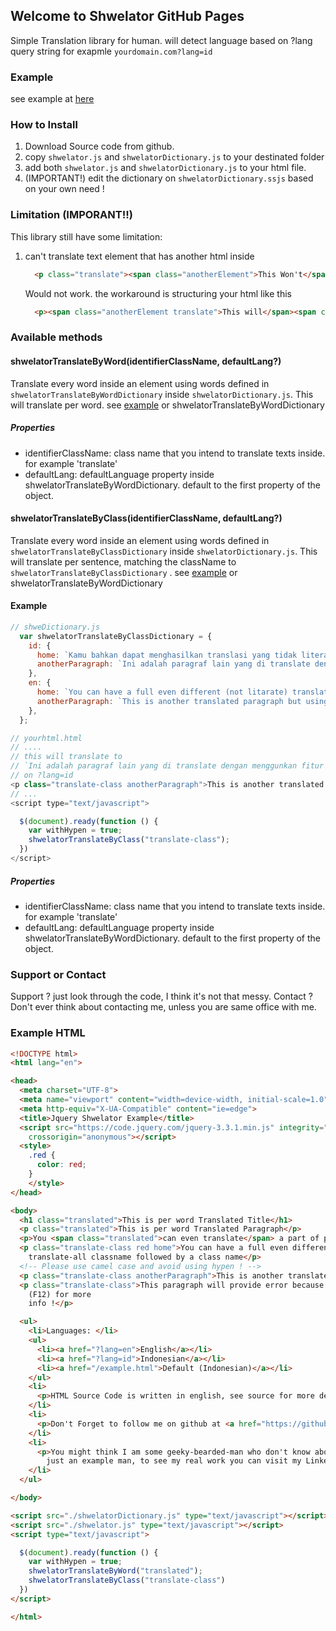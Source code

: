 ## Welcome to Shwelator GitHub Pages

Simple Translation library for human.
will detect language based on ?lang query string
for exapmle `yourdomain.com?lang=id`

### Example

see example at [here](/example.html)

### How to Install

1.  Download Source code from github.
2.  copy `shwelator.js` and `shwelatorDictionary.js` to your destinated folder
3.  add both `shwelator.js` and `shwelatorDictionary.js` to your html file.
4.  (IMPORTANT!) edit the dictionary on `shwelatorDictionary.ssjs` based on your own need !

### Limitation (IMPORANT!!)

This library still have some limitation:

1. can't translate text element that has another html inside


    ```html
      <p class="translate"><span class="anotherElement">This Won't</span> Translate</p>
    ```
    Would not work. the workaround is structuring your html like this
    ```html
      <p><span class="anotherElement translate">This will</span><span class="translate"> Translate</span></p>
    ```

### Available methods

#### shwelatorTranslateByWord(identifierClassName, defaultLang?)

Translate every word inside an element using words defined in `shwelatorTranslateByWordDictionary` inside `shwelatorDictionary.js`. This will translate per word. see [example](/example.html) or shwelatorTranslateByWordDictionary

##### Properties

- identifierClassName: class name that you intend to translate texts inside. for example 'translate'
- defaultLang: defaultLanguage property inside shwelatorTranslateByWordDictionary. default to the first property of the object.

#### shwelatorTranslateByClass(identifierClassName, defaultLang?)

Translate every word inside an element using words defined in `shwelatorTranslateByClassDictionary` inside `shwelatorDictionary.js`. This will translate per sentence, matching the className to `shwelatorTranslateByClassDictionary` . see [example](/example.html) or shwelatorTranslateByWordDictionary

#### Example

```javascript
// shweDictionary.js
  var shwelatorTranslateByClassDictionary = {
    id: {
      home: `Kamu bahkan dapat menghasilkan translasi yang tidak literal ! dengan menggunakan fitur translate class diikuti dengan nama kelas`,
      anotherParagraph: `Ini adalah paragraf lain yang di translate dengan menggunkan fitur translate class`,
    },
    en: {
      home: `You can have a full even different (not litarate) translation too ! by using translate-all classname followed by a class name`,
      anotherParagraph: `This is another translated paragraph but using class translation feature`,
    },
  };

// yourhtml.html
// ....
// this will translate to
// `Ini adalah paragraf lain yang di translate dengan menggunkan fitur translate class`
// on ?lang=id
<p class="translate-class anotherParagraph">This is another translated paragraph but using class translation feature</p>
// ...
<script type="text/javascript">

  $(document).ready(function () {
    var withHypen = true;
    shwelatorTranslateByClass("translate-class");
  })
</script>
```

##### Properties

- identifierClassName: class name that you intend to translate texts inside. for example 'translate'
- defaultLang: defaultLanguage property inside shwelatorTranslateByWordDictionary. default to the first property of the object.

### Support or Contact

Support ? just look through the code, I think it's not that messy.
Contact ? Don't ever think about contacting me, unless you are same office with me.

### Example HTML

```html
<!DOCTYPE html>
<html lang="en">

<head>
  <meta charset="UTF-8">
  <meta name="viewport" content="width=device-width, initial-scale=1.0">
  <meta http-equiv="X-UA-Compatible" content="ie=edge">
  <title>Jquery Shwelator Example</title>
  <script src="https://code.jquery.com/jquery-3.3.1.min.js" integrity="sha256-FgpCb/KJQlLNfOu91ta32o/NMZxltwRo8QtmkMRdAu8="
    crossorigin="anonymous"></script>
  <style>
    .red {
      color: red;
    }
    </style>
</head>

<body>
  <h1 class="translated">This is per word Translated Title</h1>
  <p class="translated">This is per word Translated Paragraph</p>
  <p>You <span class="translated">can even translate</span> a part of paragraph</p>
  <p class="translate-class red home">You can have a full even different (not litarate) translation too ! by using
    translate-all classname followed by a class name</p>
  <!-- Please use camel case and avoid using hypen ! -->
  <p class="translate-class anotherParagraph">This is another translated paragraph but using class translation feature</p>
  <p class="translate-class">This paragraph will provide error because only one class is defined, see your console
    (F12) for more
    info !</p>

  <ul>
    <li>Languages: </li>
    <ul>
      <li><a href="?lang=en">English</a></li>
      <li><a href="?lang=id">Indonesian</a></li>
      <li><a href="/example.html">Default (Indonesian)</a></li>
    </ul>
    <li>
      <p>HTML Source Code is written in english, see source for more detail</p>
    </li>
    <li>
      <p>Don't Forget to follow me on github at <a href="https://github.com/hanipcode">@hanipcode</a></p>
    </li>
    <li>
      <p>You might think I am some geeky-bearded-man who don't know about writting aesthetic frontend. but well this is
        just an example man, to see my real work you can visit my Linkedin <a href="https://linkedin.com/in/hanifeij">@hanifeij</a></p>
    </li>
  </ul>

</body>

<script src="./shwelatorDictionary.js" type="text/javascript"></script>
<script src="./shwelator.js" type="text/javascript"></script>
<script type="text/javascript">

  $(document).ready(function () {
    var withHypen = true;
    shwelatorTranslateByWord("translated");
    shwelatorTranslateByClass("translate-class")
  })
</script>

</html>
```
